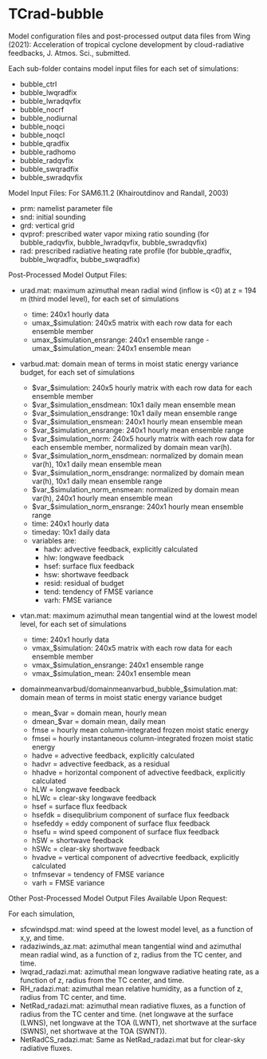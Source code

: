 # TCrad-bubble
Model configuration files and post-processed output data files from Wing (2021): Acceleration of tropical cyclone development by cloud-radiative feedbacks, J. Atmos. Sci., submitted.

Each sub-folder contains model input files for each set of simulations:

- bubble_ctrl
- bubble_lwqradfix
- bubble_lwradqvfix
- bubble_nocrf
- bubble_nodiurnal
- bubble_noqci
- bubble_noqcl
- bubble_qradfix
- bubble_radhomo
- bubble_radqvfix
- bubble_swqradfix
- bubble_swradqvfix

Model Input Files: For SAM6.11.2 (Khairoutdinov and Randall, 2003)

-	prm: namelist parameter file
-	snd: initial sounding
-	grd: vertical grid
-	qvprof: prescribed water vapor mixing ratio sounding (for bubble_radqvfix, bubble_lwradqvfix, bubble_swradqvfix)
-	rad: prescribed radiative heating rate profile (for bubble_qradfix, bubble_lwqradfix, bubbe_swqradfix)

Post-Processed Model Output Files:

- urad.mat: maximum azimuthal mean radial wind (inflow is <0) at z = 194 m (third model level), for each set of simulations
    - time: 240x1 hourly data
    - umax_$simulation: 240x5 matrix with each row data for each ensemble member
    - umax_$simulation_ensrange: 240x1 ensemble range
    -umax_$simulation_mean: 240x1 ensemble mean
- varbud.mat: domain mean of terms in moist static energy variance budget, for each set of simulations
    - $var_$simulation: 240x5 hourly matrix with each row data for each ensemble member
    - $var_$simulation_ensdmean: 10x1 daily mean ensemble mean
    - $var_$simulation_ensdrange: 10x1 daily mean ensemble range
    - $var_$simulation_ensmean: 240x1 hourly mean ensemble mean
    - $var_$simulation_ensrange: 240x1 hourly mean ensemble range
    - $var_$simulation_norm: 240x5 hourly matrix with each row data for each ensemble member, normalized by domain mean var(h).
    - $var_$simulation_norm_ensdmean: normalized by domain mean var(h), 10x1 daily mean ensemble mean
    - $var_$simulation_norm_ensdrange: normalized by domain mean var(h), 10x1 daily mean ensemble range
    - $var_$simulation_norm_ensmean: normalized by domain mean var(h), 240x1 hourly mean ensemble mean
    - $var_$simulation_norm_ensrange: 240x1 hourly mean ensemble range
    - time: 240x1 hourly data
    - timeday: 10x1 daily data
    - variables are:
        - hadv: advective feedback, explicitly calculated
        - hlw: longwave feedback
        - hsef: surface flux feedback
        - hsw: shortwave feedback
        - resid: residual of budget
        - tend: tendency of FMSE variance
        - varh: FMSE variance
- vtan.mat: maximum azimuthal mean tangential wind at the lowest model level, for each set of simulations
    - time: 240x1 hourly data
    - vmax_$simulation: 240x5 matrix with each row data for each ensemble member
    - vmax_$simulation_ensrange: 240x1 ensemble range
    - vmax_$simulation_mean: 240x1 ensemble mean

-	domainmeanvarbud/domainmeanvarbud_bubble_$simulation.mat: domain mean of terms in moist static energy variance budget
    -	mean_$var = domain mean, hourly mean
    -	dmean_$var = domain mean, daily mean
    -	fmse = hourly mean column-integrated frozen moist static energy
    -	fmsei = hourly instantaneous column-integrated frozen moist static energy
    -	hadve = advective feedback, explicitly calculated
    -	hadvr = advective feedback, as a residual
    -	hhadve = horizontal component of advective feedback, explicitly calculated
    -	hLW = longwave feedback
    -	hLWc = clear-sky longwave feedback
    -	hsef = surface flux feedback
    -	hsefdk = disequlibrium component of surface flux feedback
    -	hsefeddy = eddy component of surface flux feedback
    -	hsefu = wind speed component of surface flux feedback
    -	hSW = shortwave feedback
    -	hSWc = clear-sky shortwave feedback
    -	hvadve = vertical component of advecrtive feedback, explicitly calculated
    -	tnfmsevar = tendency of FMSE variance
    -	varh = FMSE variance

Other Post-Processed Model Output Files Available Upon Request:

For each simulation,
-	sfcwindspd.mat: wind speed at the lowest model level, as a function of x,y, and time. 
-	radaziwinds_az.mat: azimuthal mean tangential wind and azimuthal mean radial wind, as a function of z, radius from the TC center, and time. 
-	lwqrad_radazi.mat: azimuthal mean longwave radiative heating rate, as a function of z, radius from the TC center, and time.
-	RH_radazi.mat: azimuthal mean relative humidity, as a function of z, radius from TC center, and time.
-	NetRad_radazi.mat: azimuthal mean radiative fluxes, as a function of radius from the TC center and time. (net longwave at the surface (LWNS), net longwave at the TOA (LWNT), net shortwave at the surface (SWNS), net shortwave at the TOA (SWNT)).
-	NetRadCS_radazi.mat: Same as NetRad_radazi.mat but for clear-sky radiative fluxes.
